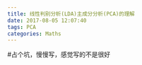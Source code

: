 ```yaml
---
title: 线性判别分析(LDA)主成分分析(PCA)的理解
date: 2017-08-05 12:07:40
tags: PCA
categories: Maths
---
```

#占个坑，慢慢写，感觉写的不是很好

